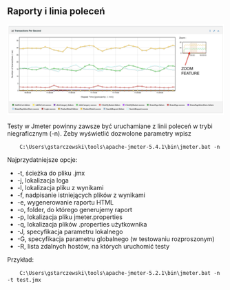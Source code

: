## Raporty i linia poleceń

![trio](img/report_transactions_per_second.png)

Testy w Jmeter powinny zawsze być uruchamiane z linii poleceń w trybi niegraficznym (-n). Żeby wyświetlić dozwolone parametry wpisz

        C:\Users\gstarczewski\tools\apache-jmeter-5.4.1\bin\jmeter.bat -n


Najprzydatniejsze opcje:

- -t, ścieżka do pliku .jmx
- -j, lokalizacja loga
- -l, lokalizacja pliku z wynikami 
- -f, nadpisanie istniejących plików z wynikami
- -e, wygenerowanie raportu HTML
- -o, folder, do którego generujemy raport
- -p, lokalizacja pliku jmeter.properties
- -q, lokalizacja plików .properties użytkownika
- -J, specyfikacja parametru lokalnego
- -G, specyfikacja parametru globalnego (w testowaniu rozproszonym)
- -R, lista zdalnych hostów, na których uruchomić testy


Przykład:

        C:\Users\gstarczewski\tools\apache-jmeter-5.2.1\bin\jmeter.bat -n -t test.jmx

